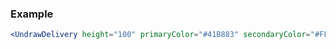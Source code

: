 ### Example

```jsx
<UndrawDelivery height="100" primaryColor="#41B883" secondaryColor="#FF6F68"/>
```